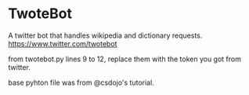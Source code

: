 # TwoteBot
A twitter bot that handles wikipedia and dictionary requests. https://www.twitter.com/twotebot

from twotebot.py lines 9 to 12, replace them with the token you got from twitter.

base pyhton file was from @csdojo's tutorial.
